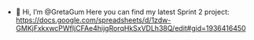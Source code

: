 - 👋 Hi, I’m @GretaGum
Here you can find my latest Sprint 2 project: https://docs.google.com/spreadsheets/d/1zdw-GMKjFxkxwcPWfIjCFAe4hijgRorqHkSxVDLh38Q/edit#gid=1936416450 
